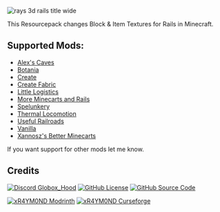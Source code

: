 ![rays 3d rails title wide](https://cdn.modrinth.com/data/cached_images/c885633094ef88e97e1f378bf659c6d26e68d248.png)

This Resourcepack changes Block & Item Textures for Rails in Minecraft.

## Supported Mods:

- [Alex's Caves](https://modrinth.com/mod/alexs-caves)
- [Botania](https://modrinth.com/mod/botania)
- [Create](https://modrinth.com/mod/create)
- [Create Fabric](https://modrinth.com/mod/create-fabric)
- [Little Logistics](https://modrinth.com/mod/little-logistics)
- [More Minecarts and Rails](https://www.curseforge.com/minecraft/mc-mods/more-minecarts)
- [Spelunkery](https://modrinth.com/mod/spelunkery)
- [Thermal Locomotion](https://modrinth.com/mod/thermal-locomotion)
- [Useful Railroads](https://www.curseforge.com/minecraft/mc-mods/useful-railroads)
- [Vanilla](https://minecraft.wiki/w/Rail)
- [Xannosz's Better Minecarts](https://www.curseforge.com/minecraft/mc-mods/xannoszs-better-minecarts)

If you want support for other mods let me know.  

## Credits

<a href="https://discord.gg/2peBqWRwVp" target="_blank">
<img alt="Discord Globox_Hood" src="https://img.shields.io/discord/745451299713056791?color=7289DA&label=DISCORD&logo=discord&logoColor=white&style=for-the-badge"></a>
<a href="https://github.com/xR4YM0ND/RAYs-3D-Rails/blob/main/LICENSE" target="_blank">
<img alt="GitHub License" src="https://img.shields.io/github/license/xR4YM0ND/RAYs-3D-Rails?style=for-the-badge"></a>
<a href="https://github.com/xR4YM0ND/RAYs-3D-Rails" target="_blank">
<img alt="GitHub Source Code" src="https://img.shields.io/badge/Github-Source_Code-lightgrey?style=for-the-badge"></a>
<p></p>
<a href="https://modrinth.com/user/xR4YM0ND" target="_blank">
<img alt="xR4YM0ND Modrinth" src="https://img.shields.io/badge/Modrinth-xR4YM0ND-1bd96a?style=for-the-badge"></a>
<a href="https://legacy.curseforge.com/members/spigotde/projects" target="_blank"><img alt="xR4YM0ND Curseforge" src="https://img.shields.io/badge/Curseforge-xR4YM0ND-f16436?style=for-the-badge"></a>
